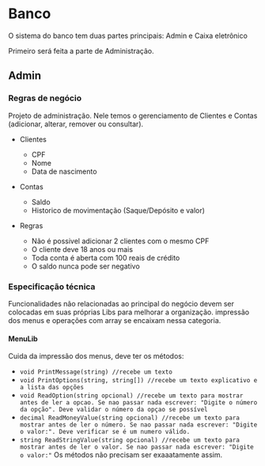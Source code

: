 # Banco

O sistema do banco tem duas partes principais: Admin e Caixa eletrônico

Primeiro será feita a parte de Administração.

## Admin
### Regras de negócio
Projeto de administração. Nele temos o gerenciamento de Clientes e Contas (adicionar, alterar, remover ou consultar).

- Clientes
  - CPF
  - Nome
  - Data de nascimento
- Contas
  - Saldo
  - Historico de movimentação (Saque/Depósito e valor)

- Regras
  - Não é possivel adicionar 2 clientes com o mesmo CPF
  - O cliente deve 18 anos ou mais
  - Toda conta é aberta com 100 reais de crédito
  - O saldo nunca pode ser negativo

### Especificação técnica
Funcionalidades não relacionadas ao principal do negócio devem ser colocadas em suas próprias Libs para melhorar a organização.
impressão dos menus e operações com array se encaixam nessa categoria.

#### MenuLib
Cuida da impressão dos menus, deve ter os métodos:
- ```void PrintMessage(string) //recebe um texto```
- ```void PrintOptions(string, string[]) //recebe um texto explicativo e a lista das opções```
- ```void ReadOption(string opcional) //recebe um texto para mostrar antes de ler a opcao. Se nao passar nada escrever: "Digite o número da opção". Deve validar o número da opçao se possível```
- ```decimal ReadMoneyValue(string opcional) //recebe um texto para mostrar antes de ler o número. Se nao passar nada escrever: "Digite o valor:". Deve verificar se é um numero válido.```
- ```string ReadStringValue(string opcional) //recebe um texto para mostrar antes de ler o valor. Se nao passar nada escrever: "Digite o valor:"```
Os métodos não precisam ser exaaatamente assim.
